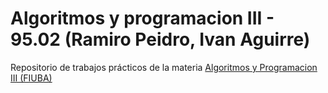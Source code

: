# Algoritmos y programacion III - 95.02 (Ramiro Peidro, Ivan Aguirre)
Repositorio de trabajos prácticos de la materia [Algoritmos y Programacion III (FIUBA)](https://algoritmos-iii.github.io/)

